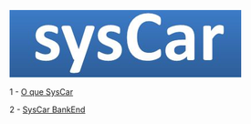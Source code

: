![SysCar.png](https://github.com/wenklesleymendes/Portfolio/blob/main/imagens/SysCar.png)

1 - [O que SysCar](#Dispensables)

2 - [SysCar BankEnd](#Bloaters)


